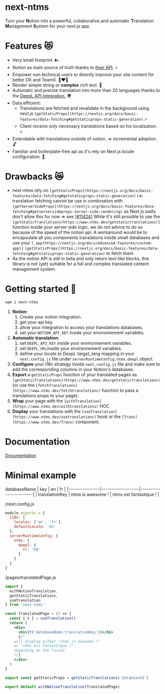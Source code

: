 # next-ntms

Turn your **N**otion into a powerful, collaborative and automatic **T**ranslation **M**anagement **S**ystem for your next.js app.

# Features 😻

- Very small footprint. 🌬️
- Notion as main source of truth thanks to [their API](https://developers.notion.com/). ⭐
- Empower non technical users to directly improve your site content for better DX and TeamX. 👩‍❤️‍👩
- Render simple string or **complex** _rich text._ 📝
- Automatic and precise translation into more than 20 languages thanks to the [DeepL API integration.](https://www.ntms.dev/using-deepl) 🌍
- Data efficient:
  - Translations are fetched and revalidate in the background using next.js `[getStaticProps](https://nextjs.org/docs/basic-features/data-fetching#getstaticprops-static-generation)`.⚡
  - Client receive only necessary translations based on his localization. ⚡
- Extendable with translations outside of notion. ⇒ incremental adoption. 🔓
- Familiar and boilerplate-free api as it's rely on Next.js locale configuration. 💫

# Drawbacks 😿

- next-ntms rely on `[getStaticProps](https://nextjs.org/docs/basic-features/data-fetching#getstaticprops-static-generation)` i.e: translation fetching cannot be use in combination with `[getServerSideProps](https://nextjs.org/docs/basic-features/data-fetching#getserversideprops-server-side-rendering)` as Next.js sadly don't allow this for now ⇒ see [[#11424](https://github.com/vercel/next.js/discussions/11424)]
  While it's still possible to use the `[getStaticTranslations(https://www.ntms.dev/getstatictranslations)]` function inside your server side logic, we do not advice to do so because of the speed of the notion api.
  A workaround would be to encapsulate all you components translations inside small databases and use your `[_app(https://nextjs.org/docs/advanced-features/custom-app)]` `[getStaticProps](https://nextjs.org/docs/basic-features/data-fetching#getstaticprops-static-generation)` to fetch them.
- As the notion API is still in beta and only return text-like blocks, this library is not (yet) suitable for a full and complex translated content management system.

# Getting started 💨

```bash
npm i next-ntms
```

1. **Notion**:
   1. Create your notion integration.
   2. get your api key.
   3. allow your integration to access your translations databases.
   4. set your `NOTION_API_KEY` inside your environnement variables.
2. **Automatic translation**:
   1. set `DEEPL_API_KEY` inside your environnement variables.
   2. set `DEEPL_URL`inside your environnement variables.
   3. define your _locale to DeepL target_lang_ mapping in your `next.config.js` file under `serverRuntimeConfig.ntms.deepl` object.
3. **Configure** your i18n strategy inside `next.config.js` file and make sure to add the corresponding columns in your Notion's databases.
4. **Export** a `getStaticProps` function of your translated pages as `[getStaticTranslations](https://www.ntms.dev/getstatictranslations)` (or use the `[fetchTranslations](https://www.ntms.dev/fetchtranslations)` function to pass a translations props to your page).
5. **Wrap** your page with the `[withTranslation](https://www.ntms.dev/withtranslations)` HOC
6. **Display** your translations with the `[useTranslation](https://www.ntms.dev/usetranslations)` hook or the `[Trans](https://www.ntms.dev/Trans)` component.

# Documentation

[Documentation](https://www.ntms.dev)

# Minimal example

databaseName
| key | en | fr |
|----------------|-------------------|------------------------|
| translationKey | ntms is awesome ! | ntms est fantastique ! |

/next.config.js

```jsx
module.exports = {
  i18n: {
    locales: ['en', 'fr'],
    defaultLocale: 'en'
  },
  serverRuntimeConfig: {
    ntms: {
      deepl: {
        fr: 'FR'
      }
    }
  }
}
```

/pages/translatedPage.js

```jsx
import {
  withNotionTranslation,
  getStaticTranslations,
  useTranslation
} from 'next-ntms'

const TranslatedPage = () => {
  const { t } = useTranslation()
  return (
    <div>
      <h1>{t('databaseName.translationKey')}</h1>
      {/*
    will display either "ntms is awesome !"
    or "ntms est fantastique !"
    depending on the locale
    */}
    </div>
  )
}

export const getStaticProps = getStaticTranslations('databaseId')

export default withNotionTranslation(TranslatedPage)
```
